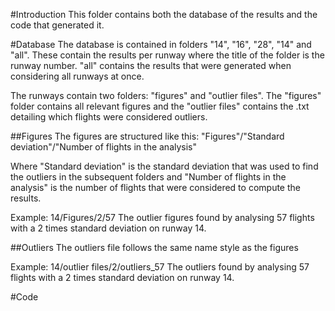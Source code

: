 #Introduction
This folder contains both the database of the results and the code that generated it. 

#Database
The database is contained in folders "14", "16", "28", "14" and "all". These contain the results per runway where the title of the folder is the runway number. "all" contains the results that were generated when considering all runways at once.

The runways contain two folders: "figures" and "outlier files". The "figures" folder contains all relevant figures and the "outlier files" contains the .txt detailing which flights were considered outliers.

##Figures
The figures are structured like this:
"Figures"/"Standard deviation"/"Number of flights in the analysis"

Where "Standard deviation" is the standard deviation that was used to find the outliers in the subsequent folders and "Number of flights in the analysis" is the number of flights that were considered to compute the results.

Example:
14/Figures/2/57
The outlier figures found by analysing 57 flights with a 2 times standard deviation on runway 14.

##Outliers
The outliers file follows the same name style as the figures

Example:
14/outlier files/2/outliers_57
The outliers found by analysing 57 flights with a 2 times standard deviation on runway 14.

#Code
